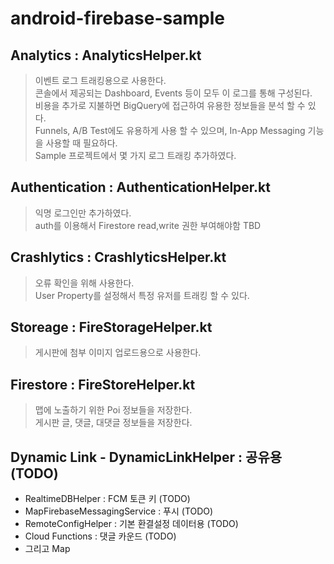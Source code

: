 android-firebase-sample
=========
## Analytics : AnalyticsHelper.kt
> 이벤트 로그 트래킹용으로 사용한다.   
> 콘솔에서 제공되는 Dashboard, Events 등이 모두 이 로그를 통해 구성된다.   
> 비용을 추가로 지불하면 BigQuery에 접근하여 유용한 정보들을 분석 할 수 있다.   
> Funnels, A/B Test에도 유용하게 사용 할 수 있으며, In-App Messaging 기능을 사용할 때 필요하다.   
> Sample 프로젝트에서 몇 가지 로그 트래킹 추가하였다.   

## Authentication : AuthenticationHelper.kt
> 익명 로그인만 추가하였다.   
> auth를 이용해서 Firestore read,write 권한 부여해야함 TBD   

## Crashlytics : CrashlyticsHelper.kt
> 오류 확인을 위해 사용한다.   
> User Property를 설정해서 특정 유저를 트래킹 할 수 있다.   

## Storeage : FireStorageHelper.kt
> 게시판에 첨부 이미지 업로드용으로 사용한다.   

## Firestore : FireStoreHelper.kt
> 맵에 노출하기 위한 Poi 정보들을 저장한다.   
> 게시판 글, 댓글, 대댓글 정보들을 저장한다.   

## Dynamic Link - DynamicLinkHelper : 공유용 (TODO)


+ RealtimeDBHelper : FCM 토큰 키 (TODO)
+ MapFirebaseMessagingService : 푸시 (TODO)
+ RemoteConfigHelper : 기본 환결설정 데이터용 (TODO)
+ Cloud Functions : 댓글 카운드 (TODO)
+ 그리고 Map

